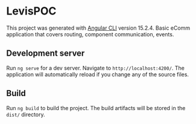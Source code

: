 # LevisPOC

This project was generated with [Angular CLI](https://github.com/angular/angular-cli) version 15.2.4.
Basic eComm application that covers routing, component communication, events. 

## Development server

Run `ng serve` for a dev server. Navigate to `http://localhost:4200/`. The application will automatically reload if you change any of the source files.

## Build

Run `ng build` to build the project. The build artifacts will be stored in the `dist/` directory.

